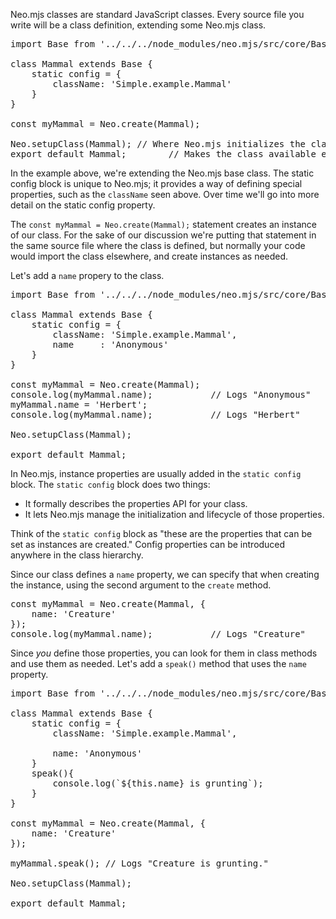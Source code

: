 Neo.mjs classes are standard JavaScript classes. Every source file
you write will be a class definition, extending some Neo.mjs
class. 

<pre data-code-readonly>
import Base from '../../../node_modules/neo.mjs/src/core/Base.mjs';

class Mammal extends Base {
    static config = {
        className: 'Simple.example.Mammal'
    }
}

const myMammal = Neo.create(Mammal);

Neo.setupClass(Mammal); // Where Neo.mjs initializes the class config. 
export default Mammal;        // Makes the class available elsewhere.
</pre>

In the example above, we're extending the Neo.mjs base class. The static
config block is unique to Neo.mjs; it provides a way of defining special
properties, such as the `className` seen above. Over time we'll go into more detail
on the static config property.

The `const myMammal = Neo.create(Mammal);` statement creates an instance of
our class. For the sake of our discussion we're putting that statement in the same source
file where the class is defined, but normally your code would import the class elsewhere, 
and create instances as needed.

Let's add a `name` propery to the class.

<pre data-code-readonly>
import Base from '../../../node_modules/neo.mjs/src/core/Base.mjs';

class Mammal extends Base {
    static config = {
        className: 'Simple.example.Mammal',
        name     : 'Anonymous'
    }
}

const myMammal = Neo.create(Mammal);
console.log(myMammal.name);           // Logs "Anonymous"
myMammal.name = 'Herbert';
console.log(myMammal.name);           // Logs "Herbert"

Neo.setupClass(Mammal);

export default Mammal;
</pre>

In Neo.mjs, instance properties are usually added in the `static config` block.
The `static config` block does two things: 
- It formally describes the properties API for your class.
- It lets Neo.mjs manage the initialization and lifecycle of those properties.

Think of the `static config` block as "these are the properties
that can be set as instances are created." Config properties can be introduced 
anywhere in the class hierarchy. 

Since our class defines a `name` property, we can specify that when creating
the instance, using the second argument to the `create` method. 

<pre data-code-readonly>
const myMammal = Neo.create(Mammal, {
    name: 'Creature'
});
console.log(myMammal.name);           // Logs "Creature"
</pre>


Since _you_ define those properties, you can
look for them in class methods and use them as needed.
Let's add a `speak()` method that uses the `name` property.

<pre data-code-readonly>
import Base from '../../../node_modules/neo.mjs/src/core/Base.mjs';

class Mammal extends Base {
    static config = {
        className: 'Simple.example.Mammal',

        name: 'Anonymous'
    }
    speak(){
        console.log(`${this.name} is grunting`);
    }
}

const myMammal = Neo.create(Mammal, {
    name: 'Creature'
});

myMammal.speak(); // Logs "Creature is grunting."

Neo.setupClass(Mammal);

export default Mammal;
</pre>



